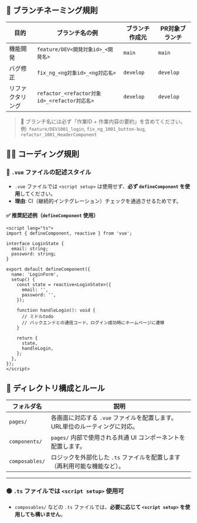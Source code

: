 ## 🔀 ブランチネーミング規則

| 目的       | ブランチ名の例                                   | ブランチ作成元 | PR対象ブランチ |
|------------|--------------------------------------------------|----------------|----------------|
| 機能開発   | `feature/DEV<開発対象id>_<開発名>`               | `main`         | `main`         |
| バグ修正   | `fix_ng_<ng対象id>_<ng対応名>`                   | `develop`      | `develop`      |
| リファクタリング | `refactor_<refactor対象id>_<refactor対応名>`     | `develop`      | `develop`      |

> 📌 ブランチ名には必ず「作業ID + 作業内容の要約」を含めてください。  
> 例: `feature/DEV1001_login`, `fix_ng_1001_button-bug`, `refactor_1001_HeaderComponent`


## 🧑‍💻 コーディング規則

### 🔸 `.vue` ファイルの記述スタイル

- `.vue` ファイルでは `<script setup>` は使用せず、**必ず `defineComponent` を使用**してください。
- **理由**: CI（継続的インテグレーション）チェックを通過させるためです。

#### ✅ 推奨記述例（`defineComponent` 使用）


```vue
<script lang="ts">
import { defineComponent, reactive } from 'vue';

interface LoginState {
  email: string;
  password: string;
}

export default defineComponent({
  name: 'LoginForm',
  setup() {
    const state = reactive<LoginState>({
      email: '',
      password: '',
    });

    function handleLogin(): void {
      // ミドルtodo
      // バックエンドとの通信コード、ログイン成功時にホームページに遷移
    }

    return {
      state,
      handleLogin,
    };
  },
});
</script>
```

## 📁 ディレクトリ構成とルール

| フォルダ名       | 説明                                                                 |
|------------------|----------------------------------------------------------------------|
| `pages/`         | 各画面に対応する `.vue` ファイルを配置します。URL単位のルーティングに対応。 |
| `components/`    | `pages/` 内部で使用される共通 UI コンポーネントを配置します。             |
| `composables/`   | ロジックを外部化した `.ts` ファイルを配置します（再利用可能な機能など）。   |

---

### 🟢 `.ts` ファイルでは `<script setup>` 使用可

- `composables/` などの `.ts` ファイルでは、**必要に応じて `<script setup>` を使用しても構いません**。
